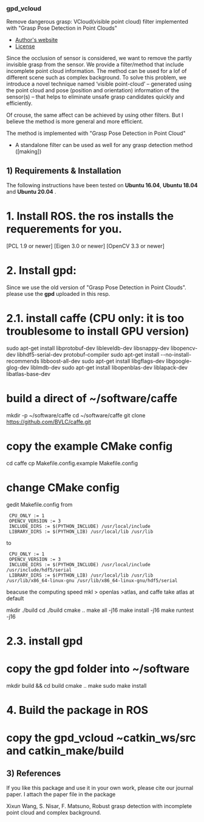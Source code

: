 ### gpd_vcloud
Remove dangerous grasp: VCloud(visible point cloud) filter implemented with "Grasp Pose Detection in Point Clouds"

* [Author's website](https://www.oit.ac.jp/elc/~matsunolab/index.html)
* [License](making)


Since the occlusion of sensor is considered, we want to remove the partly invisible grasp from the sensor.
We provide a filter/method that include incomplete point cloud information.
The method can be used for a lof of different scene such as complex background. 
To solve this problem, we introduce a novel technique named ‘visible point-cloud’ – generated using the point cloud and pose (position and orientation) information of the sensor(s) – that helps to eliminate unsafe grasp candidates quickly and efficiently.

Of crouse, the same affect can be achieved by using other filters. But I believe the method is more general and more efficient.

The method is implemented with "Grasp Pose Detection in Point Cloud"
* A standalone filter can be used as well for any grasp detection method ([making])

## 1) Requirements & Installation

The following instructions have been tested on  **Ubuntu 16.04**, **Ubuntu 18.04** and  **Ubuntu 20.04** .

# 1. Install ROS. the ros installs the requerements for you.
  [PCL 1.9 or newer]
  [Eigen 3.0 or newer]
  [OpenCV 3.3 or newer]

# 2. Install gpd:
   Since we use the old version of "Grasp Pose Detection in Point Clouds". please use the **gpd** uploaded in this resp.

# 2.1. install caffe (CPU only: it is too troublesome to install GPU version) 
sudo apt-get install libprotobuf-dev libleveldb-dev libsnappy-dev libopencv-dev libhdf5-serial-dev protobuf-compiler
sudo apt-get install --no-install-recommends libboost-all-dev
sudo apt-get install libgflags-dev libgoogle-glog-dev liblmdb-dev
sudo apt-get install libopenblas-dev liblapack-dev libatlas-base-dev

# build a direct of ~/software/caffe
mkdir -p ~/software/caffe
cd ~/software/caffe
git clone https://github.com/BVLC/caffe.git

# copy the example CMake config
cd caffe
cp Makefile.config.example Makefile.config

# change CMake config
gedit Makefile.config
from
   ```
    CPU_ONLY := 1
    OPENCV_VERSION := 3
    INCLUDE_DIRS := $(PYTHON_INCLUDE) /usr/local/include
    LIBRARY_DIRS := $(PYTHON_LIB) /usr/local/lib /usr/lib
   ```
to
   ```
    CPU_ONLY := 1
    OPENCV_VERSION := 3
    INCLUDE_DIRS := $(PYTHON_INCLUDE) /usr/local/include /usr/include/hdf5/serial
    LIBRARY_DIRS := $(PYTHON_LIB) /usr/local/lib /usr/lib /usr/lib/x86_64-linux-gnu /usr/lib/x86_64-linux-gnu/hdf5/serial
   ```
beacuse the computing speed mkl > openlas >atlas, and caffe take atlas at default

mkdir ./build
cd ./build
cmake ..
make all -j16
make install -j16
make runtest -j16


# 2.3. install gpd
# copy the gpd folder into ~/software
mkdir build && cd build
cmake ..
make
sudo make install

# 4. Build the package in ROS
# copy the gpd_vcloud ~catkin_ws/src and catkin_make/build


## 3) References

If you like this package and use it in your own work, please cite our journal
paper. I attach the paper file in the package

Xixun Wang, S. Nisar, F. Matsuno, Robust grasp detection with incomplete point cloud and complex background.
